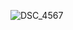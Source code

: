 ![DSC_4567](https://user-images.githubusercontent.com/89579386/174456133-7f8707ca-46ab-4018-b682-acae8352daf9.JPG)
